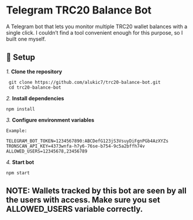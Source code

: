 # Telegram TRC20 Balance Bot

A Telegram bot that lets you monitor multiple TRC20 wallet balances with a single click.
I couldn’t find a tool convenient enough for this purpose, so I built one myself.

## 🚀 Setup

*1.* **Clone the repository**

  ```
   git clone https://github.com/alukic7/trc20-balance-bot.git
   cd trc20-balance-bot
  ```
*2.* **Install dependencies**

    npm install

*3.* **Configure environment variables**

    Example:
    
    TELEGRAM_BOT_TOKEN=1234567890:ABCDefG123jS3VsuyDiFgnPGb4AzXYZs
    TRONSCAN_API_KEY=4373wnfa-h7y6-76se-b754-9c5a2bffh74v
    ALLOWED_USERS=12345678,23456789

*4.* **Start bot**

    npm start

## NOTE: Wallets tracked by this bot are seen by all the users with access. Make sure you set ALLOWED_USERS variable correctly.
